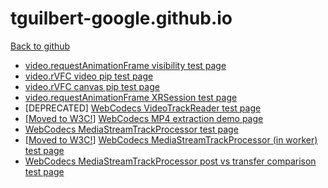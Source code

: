 # tguilbert-google.github.io
[Back to github](https://github.com/tguilbert-google/tguilbert-google.github.io)

* [video.requestAnimationFrame visibility test page](https://tguilbert-google.github.io/video_raf/visibility.html)
* [video.rVFC video pip test page](https://tguilbert-google.github.io/video_raf/pip_video.html)
* [video.rVFC canvas pip test page](https://tguilbert-google.github.io/video_raf/pip_canvas.html)
* [video.requestAnimationFrame XRSession test page](https://tguilbert-google.github.io/video_raf/xr/video.html)
* \[DEPRECATED\] [WebCodecs VideoTrackReader test page](https://tguilbert-google.github.io/webcodecs/vtr/index.html)
* \[[Moved to W3C!](https://w3c.github.io/webcodecs/samples/mp4-decode/)\] [WebCodecs MP4 extraction demo page](https://tguilbert-google.github.io/webcodecs/mp4/index.html)
* [WebCodecs MediaStreamTrackProcessor test page](https://tguilbert-google.github.io/webcodecs/mstp/index.html)
* \[[Moved to W3C!](https://w3c.github.io/webcodecs/samples/webcam-in-worker/)\] [WebCodecs MediaStreamTrackProcessor (in worker) test page](https://tguilbert-google.github.io/webcodecs/mstp_worker/index.html)
* [WebCodecs MediaStreamTrackProcessor post vs transfer comparison test page](https://tguilbert-google.github.io/webcodecs/mstp_comparison/index.html)
